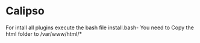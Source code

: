 # Calipso
For intall all plugins execute the bash file install.bash-
You need to Copy the html folder to /var/www/html/*
